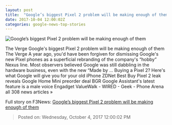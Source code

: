 ```yaml
---
layout: post
title:  "Google’s biggest Pixel 2 problem will be making enough of them"
date: 2017-10-04 12:00:02Z
categories: google-news-top-stories
---
```


![Google’s biggest Pixel 2 problem will be making enough of them](https://cdn0.vox-cdn.com/thumbor/DZ7xTes5Tejs2c6HxVg2WB4Ytls=/0x176:3000x1747/fit-in/1200x630/cdn0.vox-cdn.com/uploads/chorus_asset/file/9375785/Untitled_1.jpg)

The Verge Google's biggest Pixel 2 problem will be making enough of them The Verge A year ago, you'd have been forgiven for dismissing Google's new Pixel phones as a superficial rebranding of the company's “hobby” Nexus line. Most observers believed Google was still dabbling in the hardware business, even with the new “Made by ... Buying a Pixel 2? Here's what Google will give you for your old iPhone ZDNet Best Buy Pixel 2 leak reveals Google Home Mini preorder deal BGR Google Assistant's latest feature is a male voice Engadget ValueWalk - WIRED - Geek - Phone Arena all 308 news articles »


Full story on F3News: [Google’s biggest Pixel 2 problem will be making enough of them](http://www.f3nws.com/n/UXAGmH)

> Posted on: Wednesday, October 4, 2017 12:00:02 PM
